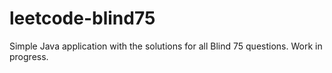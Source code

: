 # leetcode-blind75

Simple Java application with the solutions for all Blind 75 questions. Work in progress.
